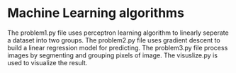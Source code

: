 # Machine Learning algorithms
The problem1.py file uses perceptron learning algorithm to linearly seperate a dataset into two groups.
The problem2.py file uses gradient descent to build a linear regression model for predicting.
The problem3.py file process images by segmenting and grouping pixels of image.
The visuslize.py is used to visualize the result.